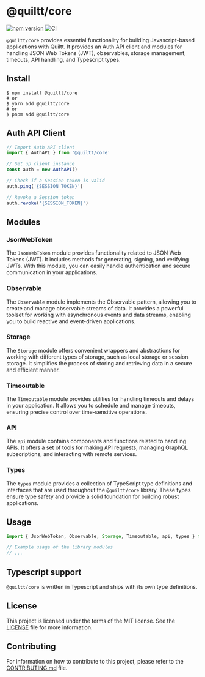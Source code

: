 # @quiltt/core

[![npm version](https://badge.fury.io/js/@quiltt%2Fcore.svg)](https://badge.fury.io/js/@quiltt%2Fcore)
[![CI](https://github.com/quiltt/quiltt-public/actions/workflows/ci.yml/badge.svg?branch=main)](https://github.com/quiltt/quiltt-public/actions/workflows/ci.yml)

`@quiltt/core` provides essential functionality for building Javascript-based applications with Quiltt. It provides an Auth API client and modules for handling JSON Web Tokens (JWT), observables, storage management, timeouts, API handling, and Typescript types.

## Install

```shell
$ npm install @quiltt/core
# or
$ yarn add @quiltt/core
# or
$ pnpm add @quiltt/core
```

## Auth API Client

```ts
// Import Auth API client
import { AuthAPI } from '@quiltt/core'

// Set up client instance
const auth = new AuthAPI()

// Check if a Session token is valid
auth.ping('{SESSION_TOKEN}')

// Revoke a Session token
auth.revoke('{SESSION_TOKEN}')
```

## Modules

### JsonWebToken

The `JsonWebToken` module provides functionality related to JSON Web Tokens (JWT). It includes methods for generating, signing, and verifying JWTs. With this module, you can easily handle authentication and secure communication in your applications.

### Observable

The `Observable` module implements the Observable pattern, allowing you to create and manage observable streams of data. It provides a powerful toolset for working with asynchronous events and data streams, enabling you to build reactive and event-driven applications.

### Storage

The `Storage` module offers convenient wrappers and abstractions for working with different types of storage, such as local storage or session storage. It simplifies the process of storing and retrieving data in a secure and efficient manner.

### Timeoutable

The `Timeoutable` module provides utilities for handling timeouts and delays in your application. It allows you to schedule and manage timeouts, ensuring precise control over time-sensitive operations.

### API

The `api` module contains components and functions related to handling APIs. It offers a set of tools for making API requests, managing GraphQL subscriptions, and interacting with remote services.

### Types

The `types` module provides a collection of TypeScript type definitions and interfaces that are used throughout the `@quiltt/core` library. These types ensure type safety and provide a solid foundation for building robust applications.

## Usage

```javascript
import { JsonWebToken, Observable, Storage, Timeoutable, api, types } from '@quiltt/core'

// Example usage of the library modules
// ...
```

## Typescript support

`@quiltt/core` is written in Typescript and ships with its own type definitions.

## License

This project is licensed under the terms of the MIT license. See the [LICENSE](LICENSE.md) file for more information.

## Contributing

For information on how to contribute to this project, please refer to the [CONTRIBUTING.md](CONTRIBUTING.md) file.
